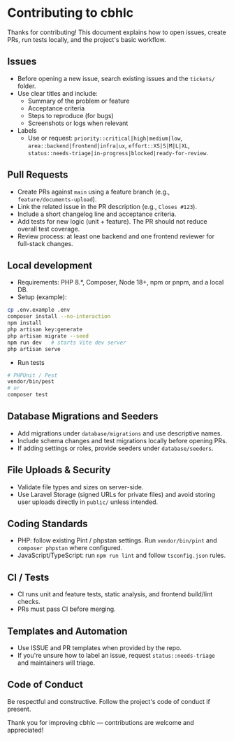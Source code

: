 # Contributing to cbhlc

Thanks for contributing! This document explains how to open issues, create PRs, run tests locally, and the project's basic workflow.

## Issues

- Before opening a new issue, search existing issues and the `tickets/` folder.
- Use clear titles and include:
    - Summary of the problem or feature
    - Acceptance criteria
    - Steps to reproduce (for bugs)
    - Screenshots or logs when relevant
- Labels
    - Use or request: `priority::critical|high|medium|low`, `area::backend|frontend|infra|ux`, `effort::XS|S|M|L|XL`, `status::needs-triage|in-progress|blocked|ready-for-review`.

## Pull Requests

- Create PRs against `main` using a feature branch (e.g., `feature/documents-upload`).
- Link the related issue in the PR description (e.g., `Closes #123`).
- Include a short changelog line and acceptance criteria.
- Add tests for new logic (unit + feature). The PR should not reduce overall test coverage.
- Review process: at least one backend and one frontend reviewer for full-stack changes.

## Local development

- Requirements: PHP 8.\*, Composer, Node 18+, npm or pnpm, and a local DB.
- Setup (example):

```bash
cp .env.example .env
composer install --no-interaction
npm install
php artisan key:generate
php artisan migrate --seed
npm run dev   # starts Vite dev server
php artisan serve
```

- Run tests

```bash
# PHPUnit / Pest
vendor/bin/pest
# or
composer test
```

## Database Migrations and Seeders

- Add migrations under `database/migrations` and use descriptive names.
- Include schema changes and test migrations locally before opening PRs.
- If adding settings or roles, provide seeders under `database/seeders`.

## File Uploads & Security

- Validate file types and sizes on server-side.
- Use Laravel Storage (signed URLs for private files) and avoid storing user uploads directly in `public/` unless intended.

## Coding Standards

- PHP: follow existing Pint / phpstan settings. Run `vendor/bin/pint` and `composer phpstan` where configured.
- JavaScript/TypeScript: run `npm run lint` and follow `tsconfig.json` rules.

## CI / Tests

- CI runs unit and feature tests, static analysis, and frontend build/lint checks.
- PRs must pass CI before merging.

## Templates and Automation

- Use ISSUE and PR templates when provided by the repo.
- If you're unsure how to label an issue, request `status::needs-triage` and maintainers will triage.

## Code of Conduct

Be respectful and constructive. Follow the project's code of conduct if present.

Thank you for improving cbhlc — contributions are welcome and appreciated!
